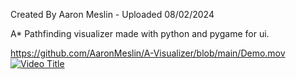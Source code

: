 Created By Aaron Meslin - Uploaded 08/02/2024

A* Pathfinding visualizer made with python and pygame for ui.

https://github.com/AaronMeslin/A-Visualizer/blob/main/Demo.mov
[![Video Title](https://img.youtube.com/vi/VIDEO_ID/0.jpg)](https://www.youtube.com/watch?v=VIDEO_ID)
